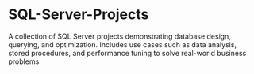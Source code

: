 # SQL-Server-Projects
A collection of SQL Server projects demonstrating database design, querying, and optimization. Includes use cases such as data analysis, stored procedures, and performance tuning to solve real-world business problems

